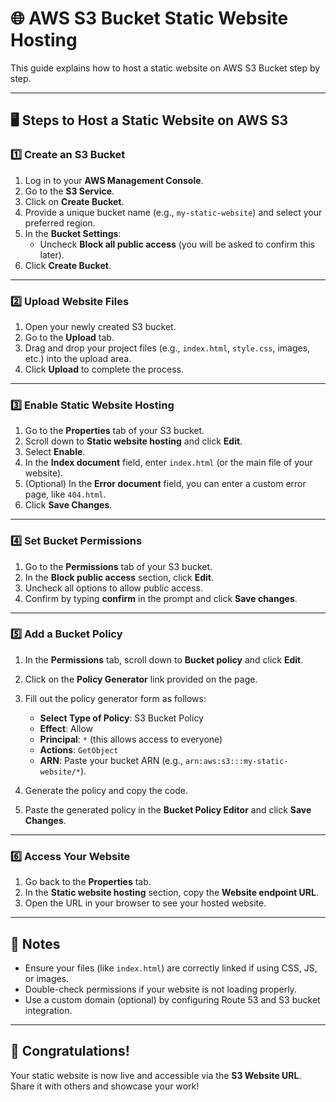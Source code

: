 # 🌐 AWS S3 Bucket Static Website Hosting

This guide explains how to host a static website on AWS S3 Bucket step by step.

---

## 🖥️ Steps to Host a Static Website on AWS S3

### 1️⃣ Create an S3 Bucket
1. Log in to your **AWS Management Console**.
2. Go to the **S3 Service**.
3. Click on **Create Bucket**.
4. Provide a unique bucket name (e.g., `my-static-website`) and select your preferred region.
5. In the **Bucket Settings**:
   - Uncheck **Block all public access** (you will be asked to confirm this later).
6. Click **Create Bucket**.

---

### 2️⃣ Upload Website Files
1. Open your newly created S3 bucket.
2. Go to the **Upload** tab.
3. Drag and drop your project files (e.g., `index.html`, `style.css`, images, etc.) into the upload area.
4. Click **Upload** to complete the process.

---

### 3️⃣ Enable Static Website Hosting
1. Go to the **Properties** tab of your S3 bucket.
2. Scroll down to **Static website hosting** and click **Edit**.
3. Select **Enable**.
4. In the **Index document** field, enter `index.html` (or the main file of your website).
5. (Optional) In the **Error document** field, you can enter a custom error page, like `404.html`.
6. Click **Save Changes**.

---

### 4️⃣ Set Bucket Permissions
1. Go to the **Permissions** tab of your S3 bucket.
2. In the **Block public access** section, click **Edit**.
3. Uncheck all options to allow public access.
4. Confirm by typing **confirm** in the prompt and click **Save changes**.

---

### 5️⃣ Add a Bucket Policy
1. In the **Permissions** tab, scroll down to **Bucket policy** and click **Edit**.
2. Click on the **Policy Generator** link provided on the page.
3. Fill out the policy generator form as follows:
   - **Select Type of Policy**: S3 Bucket Policy
   - **Effect**: Allow
   - **Principal**: `*` (this allows access to everyone)
   - **Actions**: `GetObject`
   - **ARN**: Paste your bucket ARN (e.g., `arn:aws:s3:::my-static-website/*`).

4. Generate the policy and copy the code.
5. Paste the generated policy in the **Bucket Policy Editor** and click **Save Changes**.

---

### 6️⃣ Access Your Website
1. Go back to the **Properties** tab.
2. In the **Static website hosting** section, copy the **Website endpoint URL**.
3. Open the URL in your browser to see your hosted website.

---

## 📝 Notes
- Ensure your files (like `index.html`) are correctly linked if using CSS, JS, or images.
- Double-check permissions if your website is not loading properly.
- Use a custom domain (optional) by configuring Route 53 and S3 bucket integration.

---

## 🎉 Congratulations!
Your static website is now live and accessible via the **S3 Website URL**. Share it with others and showcase your work!